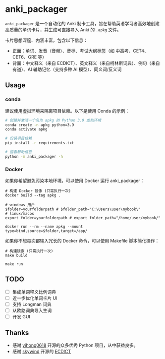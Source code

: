 # anki_packager

`anki_packager` 是一个自动化的 Anki 制卡工具，旨在帮助英语学习者高效地创建高质量的单词卡片，并生成可直接导入 Anki 的 `.apkg` 文件。

卡片思想深邃、内涵丰富，包含以下信息：

- 正面：单词、发音（音频）、音标、考试大纲标签（如 中高考、CET4、CET6、GRE 等）
- 背面：中文释义（来自 ECDICT）、英文释义（来自柯林斯词典）、例句（来自有道）、AI 辅助记忆（支持多种 AI 模型）、同义词/反义词

## Usage

### conda

建议使用虚拟环境来隔离项目依赖。以下是使用 Conda 的示例：

```bash
# 创建并激活一个名为 apkg 的 Python 3.9 虚拟环境
conda create -n apkg python=3.9
conda activate apkg

# 安装项目依赖
pip install -r requirements.txt

# 查看帮助信息
python -m anki_packager -h
```

### Docker

如果你希望避免污染本地环境，可以使用 Docker 运行 anki_packager：

```shell
# 构建 Docker 镜像 (只需执行一次)
docker build --tag apkg .

# windows 用户
$folder=yourfolderpath # $folder_path="C:\Users\user\mybook\"
# linux/macos
export folder=yourfolderpath # export folder_path="/home/user/mybook/"

docker run --rm --name apkg --mount type=bind,source=$folder,target=/app/
```

如果你不想每次都输入冗长的 Docker 命令，可以使用 Makefile 脚本简化操作：

```shell
# 构建镜像 (只需执行一次)
make build

make run
```

## TODO

- [ ] 集成单词释义比例词典
- [ ] 近一步优化单词卡片 UI
- [ ] 支持 Longman 词典
- [ ] 从欧路词典导入生词
- [ ] 开发 GUI

## Thanks

- 感谢 [yihong0618](https://github.com/yihong0618) 开源的众多优秀 Python 项目，从中获益良多。
- 感谢 [skywind](https://github.com/skywind3000) 开源的 [ECDICT](https://github.com/skywind3000/ECDICT)

